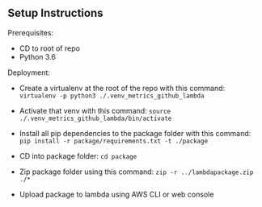 ## Setup Instructions

Prerequisites:
- CD to root of repo
- Python 3.6

Deployment:
- Create a virtualenv at the root of the repo with this command:
`virtualenv -p python3 ./.venv_metrics_github_lambda`

- Activate that venv with this command:
`source ./.venv_metrics_github_lambda/bin/activate`

- Install all pip dependencies to the package folder with this command:
`pip install -r package/requirements.txt -t ./package`

- CD into package folder: `cd package`

- Zip package folder using this command:
`zip -r ../lambdapackage.zip ./*`

- Upload package to lambda using AWS CLI or web console